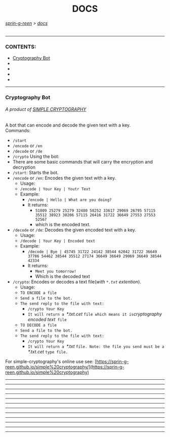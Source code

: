 <h1 align='center'>DOCS</h1>

###### [sprin-g-reen](../) > [docs](../docs/)

<hr>

### CONTENTS:
  - [Cryptography Bot](#cb)
  - []()
  - []()
  - []()
  - []()


<hr>
<div id='cb'>
  
### Cryptography Bot
###### A product of [SIMPLE CRYPTOGRAPHY](https://github.com/Parvat-web-dev/Simple-Cryptography)

A bot that can encode and decode the given text with a key.<br>
Commands:
  - `/start`
  - `/encode` or `/en`
  - `/decode` or `/de`
  - `/crypto`
Using the bot:
  - There are some basic commands that will carry the encryption and decryption
  - `/start`: Starts the bot.
  - `/encode` or `/en`: Encodes the given text with a key.
    - Usage:
    - `/encode | Your Key | Youtr Text`
    - Example:
      - `/encode | Hello | What are you doing?`
      - It returns:
        - `51809 25279 25279 32480 58252 33617 29069 26795 57115 35512 38923 30206 57115 26416 31722 36649 27553 27553 52567`
        - which is the encoded text.
  - `/decode` or `/de`: Decodes the given encoded text with a key.
    - Usage:
    - `/decode | Your Key | Encoded text`
    - Example:
      -  `/decode | Bye | 45745 31722 24142 38544 62042 31722 36649 37786 54462 38544 35512 27174 36649 36649 29069 36649 38544 42334`
      -  It returns:
         -  `Meet you tomorrow!`
         -  Which is the decoded text
  - `/crypto`: Encodes or decodes a text file(_with `*.txt` extention_).
    - Usage:
    - `TO ENCODE a file`
    - `Send a file to the bot.`
    - `The send reply to the file with text:`
      - `/crypto Your Key`
      - `It will return a `_*.txt.cet_ ` file which means it is `_cryptography encoded text_` file`
    - `TO DECODE a file`
    - `Send a file to the bot.`
    - `The send reply to the file with text:`
      - `/crypto Your Key`
      - `It will return a `_*.txt_ `file. Note: the file you send must be a `_*.txt.cet_ `type file.`
 
 
For simple-cryptography's online use see: [https://sprin-g-reen.github.io/simple%20cryptography/](https://sprin-g-reen.github.io/simple%20cryptography)


</div>
<hr>
<div id=''>



</div>
<hr>
<div id=''>



</div>
<hr>
<div id=''>



</div>
<hr>
<div id=''>



</div>
<hr>
<div id=''>



</div>
<hr>
<div id=''>



</div>

<hr>
<div id=''>



</div>
<hr>
<div id=''>



</div>
<hr>
<div id=''>



</div>
<hr>
<div id=''>



</div>
<hr>
<div id=''>



</div>
<hr>
<div id=''>



</div>
